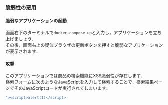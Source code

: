 ### 脆弱性の悪用


#### 脆弱なアプリケーションの起動

画面右下のターミナルで`docker-compose up`と入力し，アプリケーションを立ち上げましょう．  
その後，画面右上の疑似ブラウザの更新ボタンを押すと脆弱なアプリケーションが表示されます．  

#### 攻撃

このアプリケーションでは商品の検索機能にXSS脆弱性が存在します．  
検索フォームに次のようなJavaScriptを入力して検索することで，検索結果ページでそのJavaScriptコードが実行されてしまいます．

```js
"><script>alert(1)</script>
```
